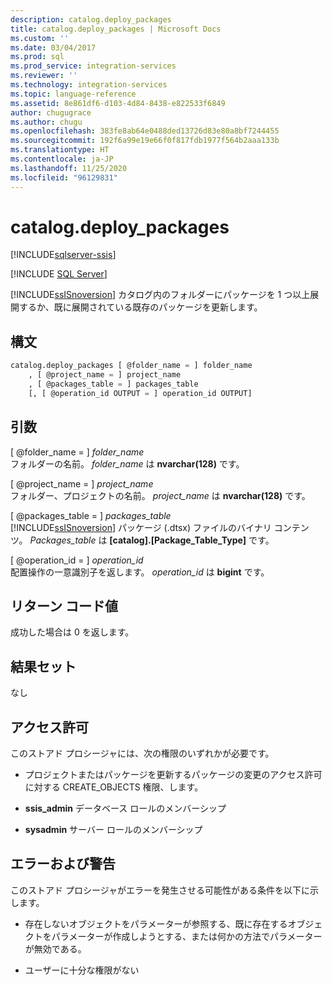 ```yaml
---
description: catalog.deploy_packages
title: catalog.deploy_packages | Microsoft Docs
ms.custom: ''
ms.date: 03/04/2017
ms.prod: sql
ms.prod_service: integration-services
ms.reviewer: ''
ms.technology: integration-services
ms.topic: language-reference
ms.assetid: 8e861df6-d103-4d84-8438-e822533f6849
author: chugugrace
ms.author: chugu
ms.openlocfilehash: 383fe8ab64e0488ded13726d83e80a8bf7244455
ms.sourcegitcommit: 192f6a99e19e66f0f817fdb1977f564b2aaa133b
ms.translationtype: HT
ms.contentlocale: ja-JP
ms.lasthandoff: 11/25/2020
ms.locfileid: "96129831"
---
```

# <a name="catalogdeploy_packages"></a>catalog.deploy_packages 

[!INCLUDE[sqlserver-ssis](../../includes/applies-to-version/sqlserver-ssis.md)]


[!INCLUDE [SQL Server](../../includes/applies-to-version/sqlserver.md)]

  [!INCLUDE[ssISnoversion](../../includes/ssisnoversion-md.md)] カタログ内のフォルダーにパッケージを 1 つ以上展開するか、既に展開されている既存のパッケージを更新します。  
  
## <a name="syntax"></a>構文  
  
```sql  
catalog.deploy_packages [ @folder_name = ] folder_name
    , [ @project_name = ] project_name
    , [ @packages_table = ] packages_table
    [, [ @operation_id OUTPUT = ] operation_id OUTPUT]
```  
  
## <a name="arguments"></a>引数  
 [ @folder_name = ] *folder_name*  
 フォルダーの名前。 *folder_name* は **nvarchar(128)** です。  
  
 [ @project_name = ] *project_name*  
 フォルダー、プロジェクトの名前。 *project_name* は **nvarchar(128)** です。  
  
 [ @packages_table = ] *packages_table*  
 [!INCLUDE[ssISnoversion](../../includes/ssisnoversion-md.md)] パッケージ (.dtsx) ファイルのバイナリ コンテンツ。 *Packages_table* は **[catalog].[Package_Table_Type]** です。  
  
 [ @operation_id = ] *operation_id*  
 配置操作の一意識別子を返します。 *operation_id* は **bigint** です。  
  
## <a name="return-code-value"></a>リターン コード値  
 成功した場合は 0 を返します。  
  
## <a name="result-sets"></a>結果セット  
 なし  
  
## <a name="permissions"></a>アクセス許可  
 このストアド プロシージャには、次の権限のいずれかが必要です。  
  
-   プロジェクトまたはパッケージを更新するパッケージの変更のアクセス許可に対する CREATE_OBJECTS 権限、します。  
  
-   **ssis_admin** データベース ロールのメンバーシップ  
  
-   **sysadmin** サーバー ロールのメンバーシップ  
  
## <a name="errors-and-warnings"></a>エラーおよび警告  
 このストアド プロシージャがエラーを発生させる可能性がある条件を以下に示します。  
  
-   存在しないオブジェクトをパラメーターが参照する、既に存在するオブジェクトをパラメーターが作成しようとする、または何かの方法でパラメーターが無効である。  
  
-   ユーザーに十分な権限がない  
  
  
